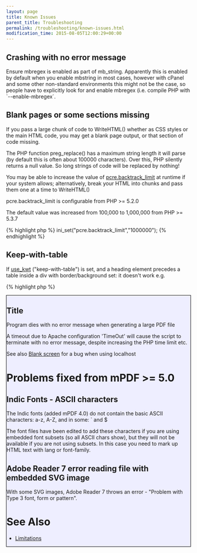 ```yaml
---
layout: page
title: Known Issues
parent_title: Troubleshooting
permalink: /troubleshooting/known-issues.html
modification_time: 2015-08-05T12:00:29+00:00
---
```


## Crashing with no error message

<p>Ensure mbregex is enabled as part of mb_string. <span>Apparently this is enabled by default when you enable mbstring in most cases, however with cPanel and some other non-standard environments this might not be the case, so people have to explicitly look for and enable mbregex (i.e. compile PHP with <span>`--enable-mbregex`</span>.</span></p>

## Blank pages or some sections missing

<p>If you pass a large chunk of code to WriteHTML() whether as CSS styles or the main HTML code, you may get a blank page output, or that section of code missing.</p>
<p>The PHP function preg_replace() has a maximum string length it will parse (by default this is often about 100000 characters). Over this, PHP silently returns a null value. So long strings of code will be replaced by nothing!</p>
<p>You may be able to increase the value of <a href="http://www.php.net/manual/en/pcre.configuration.php#ini.pcre.backtrack-limit">pcre.backtrack_limit</a> at runtime if your system allows; alternatively, break your HTML into chunks and pass them one at a time to WriteHTML()</p>
<p>pcre.backtrack_limit is configurable from PHP &gt;= 5.2.0</p>
<p>The default value was increased from 100,000 to 1,000,000 from PHP &gt;= 5.3.7</p>

{% highlight php %}
ini_set("pcre.backtrack_limit","1000000");
{% endhighlight %}

## Keep-with-table

<p>If <a href="{{ "/reference/mpdf-variables/use-kwt.html" | prepend: site.baseurl }}">use_kwt</a> ("keep-with-table") is set, and a heading element precedes a table inside a div with border/background set: it doesn't work e.g.</p>

{% highlight php %}
<div style="border: 1px solid #000000; background-color: #EEEEFF;"><h2>Title</h2><table...
{% endhighlight %}

## Program dies with no error message when generating a large PDF file

<p>A timeout due to Apache configuration 'TimeOut' will cause the script to terminate with no error message, despite increasing the PHP time limit etc.</p>
<p>See also <a href="{{ "/troubleshooting/blank-screen.html" | prepend: site.baseurl }}">Blank screen</a> for a bug when using localhost</p>

# Problems fixed from mPDF &gt;= 5.0

## Indic Fonts - ASCII characters

<p>The Indic fonts (added mPDF 4.0) do not contain the basic ASCII characters: a-z, A-Z, and in some: ` and $</p>
<p>The font files have been edited to add these characters if you are using embedded font subsets (so all ASCII chars show), but they will not be available if you are not using subsets. In this case you need to mark up HTML text with <span class="parameter">lang</span> or <span class="parameter">font-family</span>.</p>

## Adobe Reader 7 error reading file with embedded SVG image

<p>With some SVG images, Adobe Reader 7 throws an error - "Problem with Type 3 font, form or pattern".</p>

# See Also

<ul>
<li><a href="{{ "/about-mpdf/limitations.html" | prepend: site.baseurl }}">Limitations</a></li>
</ul>
